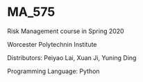 # MA_575
Risk Management course in Spring 2020

Worcester Polytechnin Institute

Distributors: Peiyao Lai, Xuan Ji, Yuning Ding

Programming Language: Python
